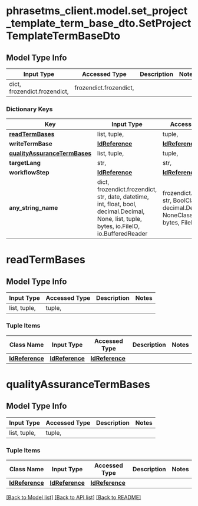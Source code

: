 # phrasetms_client.model.set_project_template_term_base_dto.SetProjectTemplateTermBaseDto

## Model Type Info

| Input Type                   | Accessed Type          | Description | Notes |
| ---------------------------- | ---------------------- | ----------- | ----- |
| dict, frozendict.frozendict, | frozendict.frozendict, |             |

### Dictionary Keys

| Key                                                         | Input Type                                                                                                                                  | Accessed Type                                                                           | Description                                                        | Notes      |
| ----------------------------------------------------------- | ------------------------------------------------------------------------------------------------------------------------------------------- | --------------------------------------------------------------------------------------- | ------------------------------------------------------------------ | ---------- |
| **[readTermBases](#readTermBases)**                         | list, tuple,                                                                                                                                | tuple,                                                                                  |                                                                    | [optional] |
| **writeTermBase**                                           | [**IdReference**](IdReference.md)                                                                                                           | [**IdReference**](IdReference.md)                                                       |                                                                    | [optional] |
| **[qualityAssuranceTermBases](#qualityAssuranceTermBases)** | list, tuple,                                                                                                                                | tuple,                                                                                  |                                                                    | [optional] |
| **targetLang**                                              | str,                                                                                                                                        | str,                                                                                    |                                                                    | [optional] |
| **workflowStep**                                            | [**IdReference**](IdReference.md)                                                                                                           | [**IdReference**](IdReference.md)                                                       |                                                                    | [optional] |
| **any_string_name**                                         | dict, frozendict.frozendict, str, date, datetime, int, float, bool, decimal.Decimal, None, list, tuple, bytes, io.FileIO, io.BufferedReader | frozendict.frozendict, str, BoolClass, decimal.Decimal, NoneClass, tuple, bytes, FileIO | any string name can be used but the value must be the correct type | [optional] |

# readTermBases

## Model Type Info

| Input Type   | Accessed Type | Description | Notes |
| ------------ | ------------- | ----------- | ----- |
| list, tuple, | tuple,        |             |

### Tuple Items

| Class Name                        | Input Type                        | Accessed Type                     | Description | Notes |
| --------------------------------- | --------------------------------- | --------------------------------- | ----------- | ----- |
| [**IdReference**](IdReference.md) | [**IdReference**](IdReference.md) | [**IdReference**](IdReference.md) |             |

# qualityAssuranceTermBases

## Model Type Info

| Input Type   | Accessed Type | Description | Notes |
| ------------ | ------------- | ----------- | ----- |
| list, tuple, | tuple,        |             |

### Tuple Items

| Class Name                        | Input Type                        | Accessed Type                     | Description | Notes |
| --------------------------------- | --------------------------------- | --------------------------------- | ----------- | ----- |
| [**IdReference**](IdReference.md) | [**IdReference**](IdReference.md) | [**IdReference**](IdReference.md) |             |

[[Back to Model list]](../../README.md#documentation-for-models) [[Back to API list]](../../README.md#documentation-for-api-endpoints) [[Back to README]](../../README.md)
